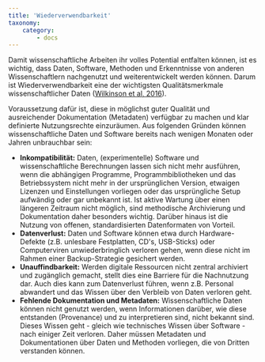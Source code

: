 ```yaml
---
title: 'Wiederverwendbarkeit'
taxonomy:
    category:
        - docs
---
```


Damit wissenschaftliche Arbeiten ihr volles Potential entfalten können, ist es wichtig, dass Daten, Software, Methoden und Erkenntnisse von anderen Wissenschaftlern nachgenutzt und weiterentwickelt werden können. Darum ist Wiederverwendbarkeit eine der wichtigsten Qualitätsmerkmale wissenschaftlicher Daten ([Wilkinson et al, 2016](../../literatur#Wilkinson2016)).

Voraussetzung dafür ist, diese in möglichst guter Qualität und ausreichender Dokumentation (Metadaten) verfügbar zu machen und klar definierte Nutzungsrechte einzuräumen. Aus folgenden Gründen können wissenschaftliche Daten und Software bereits nach wenigen Monaten oder Jahren unbrauchbar sein:

* **Inkompatibilität:** Daten, (experimentelle) Software und wissenschaftliche Berechnungen lassen sich nicht mehr ausführen, wenn die abhängigen Programme, Programmbibliotheken und das Betriebssystem nicht mehr in der ursprünglichen Version, etwaigen Lizenzen und Einstellungen vorliegen oder das ursprüngliche Setup aufwändig oder gar unbekannt ist. Ist aktive Wartung über einen längeren Zeitraum nicht möglich, sind methodische Archivierung und Dokumentation daher besonders wichtig. Darüber hinaus ist die Nutzung von offenen, standardisierten Datenformaten von Vorteil.
* **Datenverlust:** Daten und Software können etwa durch Hardware-Defekte (z.B. unlesbare Festplatten, CD's, USB-Sticks) oder Computerviren unwiederbringlich verloren gehen, wenn diese nicht im Rahmen einer Backup-Strategie gesichert werden.
* **Unauffindbarkeit:** Werden digitale Ressourcen nicht zentral archiviert und zugänglich gemacht, stellt dies eine Barriere für die Nachnutzung dar. Auch dies kann zum Datenverlust führen, wenn z.B. Personal abwandert und das Wissen über den Verbleib von Daten verloren geht.
* **Fehlende Dokumentation und Metadaten:** Wissenschaftliche Daten können nicht genutzt werden, wenn Informationen darüber, wie diese entstanden (Provenance) und zu interpretieren sind, nicht bekannt sind. Dieses Wissen geht - gleich wie technisches Wissen über Software - nach einiger Zeit verloren. Daher müssen Metadaten und Dokumentationen über Daten und Methoden vorliegen, die von Dritten verstanden können.

